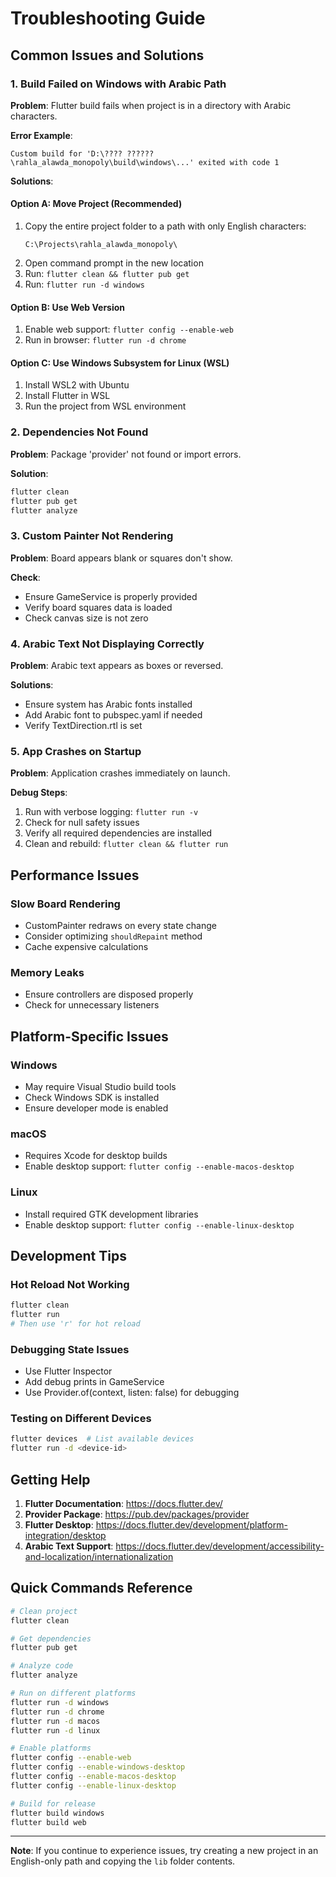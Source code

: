 # Troubleshooting Guide

## Common Issues and Solutions

### 1. Build Failed on Windows with Arabic Path

**Problem**: Flutter build fails when project is in a directory with Arabic characters.

**Error Example**:
```
Custom build for 'D:\???? ??????\rahla_alawda_monopoly\build\windows\...' exited with code 1
```

**Solutions**:

#### Option A: Move Project (Recommended)
1. Copy the entire project folder to a path with only English characters:
   ```
   C:\Projects\rahla_alawda_monopoly\
   ```
2. Open command prompt in the new location
3. Run: `flutter clean && flutter pub get`
4. Run: `flutter run -d windows`

#### Option B: Use Web Version
1. Enable web support: `flutter config --enable-web`
2. Run in browser: `flutter run -d chrome`

#### Option C: Use Windows Subsystem for Linux (WSL)
1. Install WSL2 with Ubuntu
2. Install Flutter in WSL
3. Run the project from WSL environment

### 2. Dependencies Not Found

**Problem**: Package 'provider' not found or import errors.

**Solution**:
```bash
flutter clean
flutter pub get
flutter analyze
```

### 3. Custom Painter Not Rendering

**Problem**: Board appears blank or squares don't show.

**Check**:
- Ensure GameService is properly provided
- Verify board squares data is loaded
- Check canvas size is not zero

### 4. Arabic Text Not Displaying Correctly

**Problem**: Arabic text appears as boxes or reversed.

**Solutions**:
- Ensure system has Arabic fonts installed
- Add Arabic font to pubspec.yaml if needed
- Verify TextDirection.rtl is set

### 5. App Crashes on Startup

**Problem**: Application crashes immediately on launch.

**Debug Steps**:
1. Run with verbose logging: `flutter run -v`
2. Check for null safety issues
3. Verify all required dependencies are installed
4. Clean and rebuild: `flutter clean && flutter run`

## Performance Issues

### Slow Board Rendering
- CustomPainter redraws on every state change
- Consider optimizing `shouldRepaint` method
- Cache expensive calculations

### Memory Leaks
- Ensure controllers are disposed properly
- Check for unnecessary listeners

## Platform-Specific Issues

### Windows
- May require Visual Studio build tools
- Check Windows SDK is installed
- Ensure developer mode is enabled

### macOS
- Requires Xcode for desktop builds
- Enable desktop support: `flutter config --enable-macos-desktop`

### Linux
- Install required GTK development libraries
- Enable desktop support: `flutter config --enable-linux-desktop`

## Development Tips

### Hot Reload Not Working
```bash
flutter clean
flutter run
# Then use 'r' for hot reload
```

### Debugging State Issues
- Use Flutter Inspector
- Add debug prints in GameService
- Use Provider.of(context, listen: false) for debugging

### Testing on Different Devices
```bash
flutter devices  # List available devices
flutter run -d <device-id>
```

## Getting Help

1. **Flutter Documentation**: https://docs.flutter.dev/
2. **Provider Package**: https://pub.dev/packages/provider
3. **Flutter Desktop**: https://docs.flutter.dev/development/platform-integration/desktop
4. **Arabic Text Support**: https://docs.flutter.dev/development/accessibility-and-localization/internationalization

## Quick Commands Reference

```bash
# Clean project
flutter clean

# Get dependencies
flutter pub get

# Analyze code
flutter analyze

# Run on different platforms
flutter run -d windows
flutter run -d chrome
flutter run -d macos
flutter run -d linux

# Enable platforms
flutter config --enable-web
flutter config --enable-windows-desktop
flutter config --enable-macos-desktop
flutter config --enable-linux-desktop

# Build for release
flutter build windows
flutter build web
```

---

**Note**: If you continue to experience issues, try creating a new project in an English-only path and copying the `lib` folder contents. 